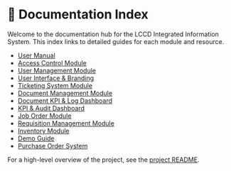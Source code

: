 # 📑 Documentation Index

Welcome to the documentation hub for the LCCD Integrated Information System. This index links to detailed guides for each module and resource.

- [User Manual](user_manual.md)
- [Access Control Module](Access_Control_Module.md)
- [User Management Module](user.md)
- [User Interface & Branding](user-interface-branding.md)
- [Ticketing System Module](Ticketing_System_Module.md)
- [Document Management Module](document-management-module.md)
- [Document KPI & Log Dashboard](document-kpi-log-dashboard.md)
- [KPI & Audit Dashboard](kpi-audit-log-dashboard.md)
- [Job Order Module](job-order-module.md)
- [Requisition Management Module](requisition-management-module.md)
- [Inventory Module](inventory-module.md)
- [Demo Guide](demo-guide.md)
- [Purchase Order System](purchase-order-module.md)

For a high-level overview of the project, see the [project README](../README.md).
